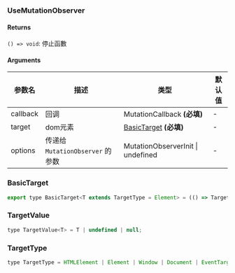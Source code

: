 ### UseMutationObserver

#### Returns
`() => void`: 停止函數

#### Arguments
|参数名|描述|类型|默认值|
|---|---|---|---|
|callback|回调|MutationCallback  **(必填)**|-|
|target|dom元素|[BasicTarget](#basictarget)  **(必填)**|-|
|options|传递给 `MutationObserver` 的参数|MutationObserverInit \| undefined |-|

### BasicTarget

```js
export type BasicTarget<T extends TargetType = Element> = (() => TargetValue<T>) | TargetValue<T> | MutableRefObject<TargetValue<T>>;
```

### TargetValue

```js
type TargetValue<T> = T | undefined | null;
```

### TargetType

```js
type TargetType = HTMLElement | Element | Window | Document | EventTarget;
```